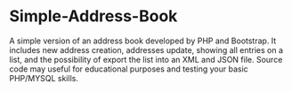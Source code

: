 # Simple-Address-Book

A simple version of an address book developed by PHP and Bootstrap. It includes new address creation, addresses update, showing all entries on a list, and the possibility of export the list into an XML and JSON file.
Source code may useful for educational purposes and testing your basic PHP/MYSQL skills.
